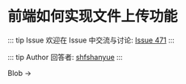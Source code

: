 # 前端如何实现文件上传功能



::: tip Issue 
 欢迎在 Issue 中交流与讨论: [Issue 471](https://github.com/shfshanyue/Daily-Question/issues/471) 
:::

::: tip Author 
回答者: [shfshanyue](https://github.com/shfshanyue) 
:::

Blob -> 